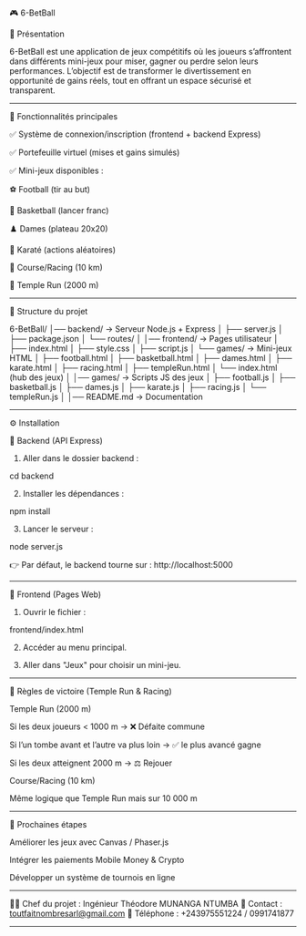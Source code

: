 🎮 6-BetBall

📌 Présentation

6-BetBall est une application de jeux compétitifs où les joueurs s’affrontent dans différents mini-jeux pour miser, gagner ou perdre selon leurs performances.
L’objectif est de transformer le divertissement en opportunité de gains réels, tout en offrant un espace sécurisé et transparent.


---

🚀 Fonctionnalités principales

✅ Système de connexion/inscription (frontend + backend Express)

✅ Portefeuille virtuel (mises et gains simulés)

✅ Mini-jeux disponibles :

⚽ Football (tir au but)

🏀 Basketball (lancer franc)

♟️ Dames (plateau 20x20)

🥋 Karaté (actions aléatoires)

🚗 Course/Racing (10 km)

🏃 Temple Run (2000 m)




---

📂 Structure du projet

6-BetBall/
│── backend/        → Serveur Node.js + Express
│   ├── server.js
│   ├── package.json
│   └── routes/
│
│── frontend/       → Pages utilisateur
│   ├── index.html
│   ├── style.css
│   ├── script.js
│   └── games/      → Mini-jeux HTML
│       ├── football.html
│       ├── basketball.html
│       ├── dames.html
│       ├── karate.html
│       ├── racing.html
│       ├── templeRun.html
│       └── index.html (hub des jeux)
│
│── games/          → Scripts JS des jeux
│   ├── football.js
│   ├── basketball.js
│   ├── dames.js
│   ├── karate.js
│   ├── racing.js
│   └── templeRun.js
│
│── README.md       → Documentation


---

⚙️ Installation

🔹 Backend (API Express)

1. Aller dans le dossier backend :

cd backend


2. Installer les dépendances :

npm install


3. Lancer le serveur :

node server.js



👉 Par défaut, le backend tourne sur : http://localhost:5000


---

🔹 Frontend (Pages Web)

1. Ouvrir le fichier :

frontend/index.html


2. Accéder au menu principal.


3. Aller dans "Jeux" pour choisir un mini-jeu.




---

🎯 Règles de victoire (Temple Run & Racing)

Temple Run (2000 m)

Si les deux joueurs < 1000 m → ❌ Défaite commune

Si l’un tombe avant et l’autre va plus loin → ✅ le plus avancé gagne

Si les deux atteignent 2000 m → ⚖️ Rejouer


Course/Racing (10 km)

Même logique que Temple Run mais sur 10 000 m




---

📌 Prochaines étapes

Améliorer les jeux avec Canvas / Phaser.js

Intégrer les paiements Mobile Money & Crypto

Développer un système de tournois en ligne



---

👨‍💻 Chef du projet : Ingénieur Théodore MUNANGA NTUMBA
📧 Contact : toutfaitnombresarl@gmail.com
📱 Téléphone : +243975551224 / 0991741877


---
